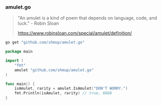 ### amulet.go

> "An amulet is a kind of poem that depends on language, code, and luck." - Robin Sloan
>
> https://www.robinsloan.com/special/amulet/definition/


```bash
go get "github.com/shmup/amulet.go"
```

```go
package main

import (
    "fmt"
    amulet "github.com/shmup/amulet.go"
)

func main() {
    isAmulet, rarity = amulet.IsAmulet("DON'T WORRY.")
    fmt.Println(isAmulet, rarity) // true, 8888
}
```
